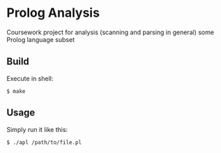 # Prolog Analysis
Coursework project for analysis (scanning and parsing in general) some Prolog language subset

## Build
Execute in shell:

`$ make`

## Usage
Simply run it like this:

`$ ./apl /path/to/file.pl`
